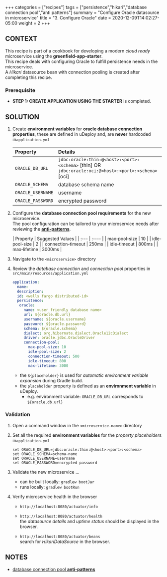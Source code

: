 +++
categories = ["recipes"]
tags = ["persistence","hikari","database connection pool","anti patterns"]
summary = "Configure Oracle datasource in microservice"
title = "3. Configure Oracle"
date = 2020-12-09T14:02:27-05:00
weight = 2
+++

## CONTEXT
This recipe is part of a cookbook for developing a modern _cloud ready_ microservice using the **greenfield-app-starter**.   
This recipe deals with configuring Oracle to fulfill persistence needs in the microservice.  
A _Hikari_ datasource bean with connection pooling is created after completing this recipe. 

### Prerequisite

- **STEP 1: CREATE APPLICATION USING THE STARTER** is completed.

## SOLUTION

1. Create **environment variables** for **oracle database connection properties**, 
   these are defined in uDeploy and, are **never**   hardcoded in`application.yml`

   | Property      | Details  |
   | :---          |    :----   | 
   | `ORACLE_DB_URL`  |  `jdbc:oracle:thin:@<host>:<port>:<schema>` [thin] OR `jdbc:oracle:oci:@<host>:<port>:<schema>` [oci] |
   | `ORACLE_SCHEMA`     | database schema name  | 
   | `ORACLE_USERNAME` | username  | 
   | `ORACLE_PASSWORD` | encrypted password|
   
1. Configure the **database connection pool requirements** for the new microservice.  
  The pool configuration can be tailored to your microservice needs after reviewing the  [**anti-patterns**](https://github.com/pbelathur/spring-boot-performance-analysis).

   | Property        | Suggested Values  |
         | :---          |    :----   | 
   | max-pool-size  |  10  |
   | idle-pool-size | 2 | 
   | connection-timeout | 250ms  |
   | idle-timeout     | 800ms  | 
   | max-lifetime    | 3000ms |
 
1. Navigate to the `<microservice>` directory

1. Review the _database connection_ and _connection pool_ properties in `src/main/resources/application.yml`
   
   ```yml
   application:
     name:
     description:
     id: <wells fargo distributed-id>
     persistence:
      oracle:
        name: <user friendly database name>
        url: ${oracle.db.url}
        username: ${oracle.username}
        password: ${oracle.password}
        schema: ${oracle.schema}
        dialect: org.hibernate.dialect.Oracle12cDialect
        driver: oracle.jdbc.OracleDriver
        connection-pool:
          max-pool-size: 10
          idle-pool-size: 2
          connection-timeout: 500
          idle-timeout: 800
          max-lifetime: 3000
   ```
   - the `${placeholder}` is used for _automatic environment variable expansion_ during Gradle build.
   - the `placeholder` property is defined as an **environment variable** in uDeploy.
      - e.g.  environment variable: `ORACLE_DB_URL` corresponds to `${oracle.db.url}` 

### Validation
1. Open a command window in the `<microservice-name>` directory

2. Set all the required **environment variables** for the *property placeholder*s in`application.yml`

   ```shell
   set ORACLE_DB_URL=jdbc:oracle:thin:@<host>:<port>:<schema>
   set ORACLE_SCHEMA=schema-name
   set ORACLE_USERNAME=username
   set ORACLE_PASSWORD=encrypted password
   ```

3. Validate the new microservice ...
   - can be built locally: `gradlew bootJar`
   - runs locally: `gradlew bootRun`
 
  
4. Verify microservice health in the browser

   - `http://localhost:8080/actuator/info`

   - `http://localhost:8080/actuator/health`  
      the _datasource details_ and _uptime status_ should be displayed     in the browser.
     
   - `http://localhost:8080/actuator/beans`  
     search for _HikariDataSource_ in the browser.
     
## NOTES
- [database connection pool **anti-patterns**](https://github.com/pbelathur/spring-boot-performance-analysis)